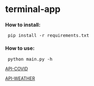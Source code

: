 # terminal-app

### How to install:
<pre> pip install -r requirements.txt</pre>
### How to use:
<pre> python main.py -h</pre>

[API-COVID][0]

[API-WEATHER][1]

[0]:https://api.covid19api.com/summary

[1]:https://api.openweathermap.org
